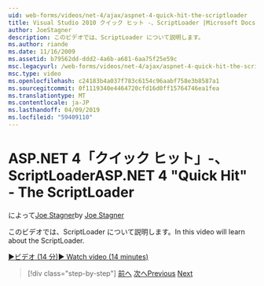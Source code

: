 ```yaml
---
uid: web-forms/videos/net-4/ajax/aspnet-4-quick-hit-the-scriptloader
title: Visual Studio 2010 クイック ヒット -、ScriptLoader |Microsoft Docs
author: JoeStagner
description: このビデオでは、ScriptLoader について説明します。
ms.author: riande
ms.date: 11/16/2009
ms.assetid: b79562dd-ddd2-4a6b-a681-6aa75f25e59c
msc.legacyurl: /web-forms/videos/net-4/ajax/aspnet-4-quick-hit-the-scriptloader
msc.type: video
ms.openlocfilehash: c24183b4a037f783c6154c96aabf758e3b8587a1
ms.sourcegitcommit: 0f1119340e4464720cfd16d0ff15764746ea1fea
ms.translationtype: MT
ms.contentlocale: ja-JP
ms.lasthandoff: 04/09/2019
ms.locfileid: "59409110"
---
```

# <a name="aspnet-4-quick-hit---the-scriptloader"></a><span data-ttu-id="4bbde-103">ASP.NET 4「クイック ヒット」-、ScriptLoader</span><span class="sxs-lookup"><span data-stu-id="4bbde-103">ASP.NET 4 "Quick Hit" - The ScriptLoader</span></span>

<span data-ttu-id="4bbde-104">によって[Joe Stagner](https://github.com/JoeStagner)</span><span class="sxs-lookup"><span data-stu-id="4bbde-104">by [Joe Stagner](https://github.com/JoeStagner)</span></span>

<span data-ttu-id="4bbde-105">このビデオでは、ScriptLoader について説明します。</span><span class="sxs-lookup"><span data-stu-id="4bbde-105">In this video will learn about the ScriptLoader.</span></span>

[<span data-ttu-id="4bbde-106">&#9654;ビデオ (14 分)</span><span class="sxs-lookup"><span data-stu-id="4bbde-106">&#9654; Watch video (14 minutes)</span></span>](https://channel9.msdn.com/Blogs/ASP-NET-Site-Videos/aspnet-4-quick-hit-the-scriptloader)

> [!div class="step-by-step"]
> <span data-ttu-id="4bbde-107">[前へ](aspnet-4-quick-hit-imperative-javascript-syntax-for-microsoft-client-side-controls.md)
> [次へ](aspnet-4-quick-hit-jquery-syntax-for-microsoft-ajax.md)</span><span class="sxs-lookup"><span data-stu-id="4bbde-107">[Previous](aspnet-4-quick-hit-imperative-javascript-syntax-for-microsoft-client-side-controls.md)
[Next](aspnet-4-quick-hit-jquery-syntax-for-microsoft-ajax.md)</span></span>
